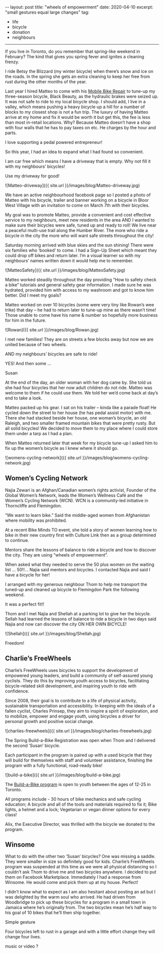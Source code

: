 --
layout: post
title: "wheels of empowerment"
date: 2020-04-10
excerpt: "small gestures equal large changes"
tag:
- life
- bicycle
- donation
- neighbours

---
If you live in Toronto, do you remember that spring-like weekend in February? The kind that gives you spring fever and ignites a cleaning frenzy.

I ride Betsy the Blizzard (my winter bicycle) when there’s snow and ice on the roads. In the spring she gets an extra cleaning to keep her free from rust during the other months of the year. 

Last year I hired Matteo to come with his [Mobile Bike Repair](https://matteosbikerepair.com/) to tune-up my three-season bicycle, Black Beauty, as the hydraulic brakes were seized up. It was not safe to ride to my local bicycle shop. I should add, I live in a valley, which means pushing a heavy bicycle up a hill for a number of blocks to my closest shop is not a fun trip. The luxury of having Matteo arrive at my home and fix it would be worth it but get this, the fee is less than most in-retail locations. Why? Because Matteo doesn’t have a shop with four walls that he has to pay taxes on etc. He charges by the hour and parts.

I love supporting a pedal powered entrepreneur!

So this year, I had an idea to expand what I had found so convenient.

I am car free which means I have a driveway that is empty. Why not fill it with my neighbours’ bicycles!

Use my driveway for good!

![Matteo-driveway]({{ site.url }}/images/blog/Matteo-driveway.jpg)

We have an active neighbourhood facebook page so I posted a photo of Matteo with his bicycle, trailer and banner working on a bicycle in Bloor West Village with an invitation to come on March 7th with their bicycles. 

My goal was to promote Matteo, provide a convenient and cost effective service to my neighbours, meet new residents in the area AND I wanted to make sure their bicycles were safe, tuned up and ready to roll! We live near a peaceful multi-use trail along the Humber River. The more who ride a bicycle in the city the more who will want safe streets throughout the city!

Saturday morning arrived with blue skies and the sun shining! There were six families who ‘booked’ to come. I had a Sign-Up Sheet which meant they could drop off bikes and return later. I’m a visual learner so with my neighbours’ names written down it would help me to remember.

![MatteoSafety]({{ site.url }}/images/blog/MatteoSafety.jpg)

Matteo worked steadily throughout the day providing “How to safety check a bike” tutorials and general safety gear information. I made sure he was hydrated, provided him with access to my washroom and got to know him better.
Did I meet my goals? 

Matteo worked on over 10 bicycles (some were very tiny like Rowan’s wee trike) that day – he had to return later to tune-up mine as there wasn’t time! Those unable to come have his name & number so hopefully more business for him in the future.

![Rowan]({{ site.url }}/images/blog/Rowan.jpg)

I met new families! They are on streets a few blocks away but now we are united because of two wheels.

AND my neighbours’ bicycles are safe to ride! 

YES! And then some … 

Susan

At the end of the day, an older woman with her dog came by. She told us she had four bicycles that her now adult children do not ride. Matteo was welcome to them if he could use them. We told her we’d come back at day’s end to take a look.

Matteo packed up his gear. I sat on his trailer – kinda like a parade float! He cycled down the street to her house (he has pedal assist motor) with me. There she had stacked beside her house, one woman’s bicycle, an old Raleigh, and two smaller framed mountain bikes that were pretty rusty. But all solid bicycles! We decided to move them to my place where I could store them under a tarp as I had a plan.

When Matteo returned later that week for my bicycle tune-up I asked him to fix up the women’s bicycle as I knew where it should go.

![womens-cycling-network]({{ site.url }}/images/blog/womens-cycling-network.jpg)

## Women’s Cycling Network

Najia Zewari is an Afghan/Canadian women’s rights activist, Founder of the Global Women’s Network, leads the Women’s Wellness Café and the Women’s Cycling Network (WCN). WCN is a community-led initiative in Thorncliffe and Flemingdon.

“We want to learn bike.” Said the middle-aged women from Afghanistan where mobility was prohibited.

At a recent Bike Minds TO event, she told a story of women learning how to bike in their new country first with Culture Link then as a group determined to continue. 

Mentors share the lessons of balance to ride a bicycle and how to discover the city. They are using “wheels of empowerment”.

When asked what they needed to serve the 50 plus women on the waiting list … 50!!... Najia said mentors and bicycles.
I contacted Najia and said I have a bicycle for her!

I arranged with my generous neighbour Thom to help me transport the tuned-up and cleaned up bicycle to Flemingdon Park the following weekend.

It was a perfect fit!!

Thom and I met Najia and Shellah at a parking lot to give her the bicycle. Sellah had learned the lessons of balance to ride a bicycle in two days said Najia and now can discover the city ON HER OWN BICYCLE! 

![Shellah]({{ site.url }}/images/blog/Shellah.jpg)

Freedom!

## Charlie’s FreeWheels

Charlie’s FreeWheels uses bicycles to support the development of empowered young leaders, and build a community of self-assured young cyclists. They do this by improving youth access to bicycles, facilitating bicycle-related skill development, and inspiring youth to ride with confidence.

Since 2008, their goal is to contribute to a life of physical activity, sustainable transportation and accessibility. In keeping with the ideals of a fallen cyclist, Charles Prinsep, they aim to inspire a spirit of exploration, and to mobilize, empower and engage youth, using bicycles a driver for personal growth and positive social change.

![charlies-freewheels]({{ site.url }}/images/blog/charlies-freewheels.jpg)

The Spring Build-a-Bike Registration was open when Thom and I delivered the second ‘Susan’ bicycle.

Each participant in the program is paired up with a used bicycle that they will build for themselves with staff and volunteer assistance, finishing the program with a fully functional, road-ready bike!

![build-a-bike]({{ site.url }}/images/blog/build-a-bike.jpg)

The [Build-a-Bike program](www.charliesfreewheels.ca/build-a-bike) is open to youth between the ages of 12-25 in Toronto.

All programs include -
30 hours of bike mechanics and safe cycling education;
A bicycle and all of the tools and materials required to fix it;
Bike lights, a helmet and a lock;
Vegetarian or vegan dinner options for every class!

Alix, the Executive Director, was thrilled with the bicycle we donated to the program.

## Winsome

What to do with the other two ‘Susan’ bicycles? One was missing a saddle. They were smaller in size so definitely good for kids. Charlie’s FreeWheels program was suspended at this time as we were all physical distancing so I couldn’t ask Thom to drive me and two bicycles anywhere. 
I decided to put them on Facebook Marketplace. Immediately I had a response from Winsome. He would come and pick them up at my house. Perfect!

I didn’t know what to expect as I am also hesitant about posting an ad but I was delighted by the warm soul who arrived. He had driven from Woodbridge to pick up these bicycles for a program in a small town in Jamaica where he’s originally from. The two bicycles mean he’s half way to his goal of 10 bikes that he’ll then ship together. 

Simple gesture

Four bicycles left to rust in a garage and with a little effort change they will change four lives.

music or video ?